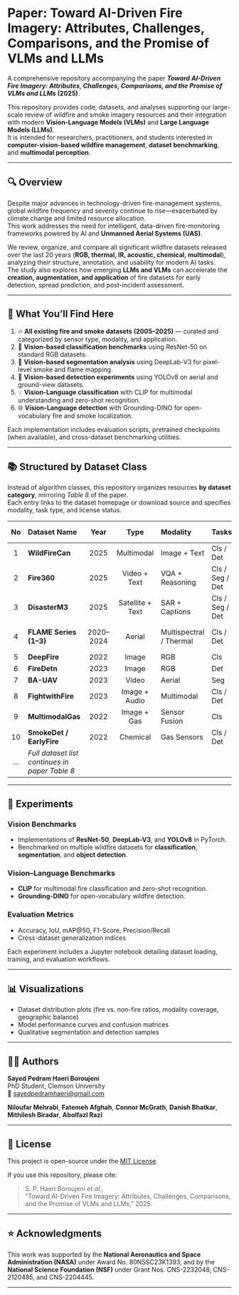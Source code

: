 # Paper: Toward AI-Driven Fire Imagery: Attributes, Challenges, Comparisons, and the Promise of VLMs and LLMs  

A comprehensive repository accompanying the paper **_Toward AI-Driven Fire Imagery: Attributes, Challenges, Comparisons, and the Promise of VLMs and LLMs_ (2025)**.  

This repository provides code, datasets, and analyses supporting our large-scale review of wildfire and smoke imagery resources and their integration with modern **Vision-Language Models (VLMs)** and **Large Language Models (LLMs)**.  
It is intended for researchers, practitioners, and students interested in **computer-vision-based wildfire management**, **dataset benchmarking**, and **multimodal perception**.

---

## 🔍 Overview  

Despite major advances in technology-driven fire-management systems, global wildfire frequency and severity continue to rise—exacerbated by climate change and limited resource allocation.  
This work addresses the need for intelligent, data-driven fire-monitoring frameworks powered by AI and **Unmanned Aerial Systems (UAS)**.  

We review, organize, and compare all significant wildfire datasets released over the last 20 years (**RGB, thermal, IR, acoustic, chemical, multimodal**), analyzing their structure, annotation, and usability for modern AI tasks.  
The study also explores how emerging **LLMs and VLMs** can accelerate the **creation, augmentation, and application** of fire datasets for early detection, spread prediction, and post-incident assessment.

---

## 📌 What You’ll Find Here  

1. 🔥 **All existing fire and smoke datasets (2005–2025)** — curated and categorized by sensor type, modality, and application.  
2. 🧠 **Vision-based classification benchmarks** using ResNet-50 on standard RGB datasets.  
3. 🧩 **Vision-based segmentation analysis** using DeepLab-V3 for pixel-level smoke and flame mapping.  
4. 🎯 **Vision-based detection experiments** using YOLOv8 on aerial and ground-view datasets.  
5. 💡 **Vision-Language classification** with CLIP for multimodal understanding and zero-shot recognition.  
6. 🌐 **Vision-Language detection** with Grounding-DINO for open-vocabulary fire and smoke localization.  

Each implementation includes evaluation scripts, pretrained checkpoints (when available), and cross-dataset benchmarking utilities.

---

## 📚 Structured by Dataset Class  

Instead of algorithm classes, this repository organizes resources **by dataset category**, mirroring *Table 8* of the paper.  
Each entry links to the dataset homepage or download source and specifies modality, task type, and license status.  

| No | Dataset Name | Year | Type | Modality | Tasks | Download Link |
|:--:|:--------------|:----:|:----:|:----------|:------|:--------------|
| 1 | **WildFireCan** | 2025 | Multimodal | Image + Text | Cls / Det | [Download](https://github.com/Multimodal-Social-Media-Data-Analysis/WildfireCanMMD-Multimedia-Classification-on-user-generated-content-During-Wildfires-in-Canada) |
| 2 | **Fire360** | 2025 | Video + Text | VQA + Reasoning | Cls / Seg / Det | [Download](https://uofi.app.box.com/v/fire360dataset) |
| 3 | **DisasterM3** | 2025 | Satellite + Text | SAR + Captions | Cls / Seg / Det | [Download](https://data.mendeley.com/datasets/zkwgkjkjn9/2) |
| 4 | **FLAME Series (1–3)** | 2020–2024 | Aerial | Multispectral / Thermal | Cls / Det | Available upon request |
| 5 | **DeepFire** | 2022 | Image | RGB | Cls | [Download](https://data.mendeley.com/datasets/6x4cgwhd7z/1) |
| 6 | **FireDetn** | 2023 | Image | RGB | Det | N/A |
| 7 | **BA-UAV** | 2023 | Video | Aerial | Seg | N/A |
| 8 | **FightwithFire** | 2023 | Image + Audio | Multimodal | Cls / Det | N/A |
| 9 | **MultimodalGas** | 2022 | Image + Gas | Sensor Fusion | Cls | N/A |
| 10 | **SmokeDet / EarlyFire** | 2022 | Chemical | Gas Sensors | Cls / Det | N/A |
| ... | *Full dataset list continues in paper Table 8* |  |  |  |  |  |

---

## 🧪 Experiments  

### Vision Benchmarks  
- Implementations of **ResNet-50**, **DeepLab-V3**, and **YOLOv8** in PyTorch.  
- Benchmarked on multiple wildfire datasets for **classification**, **segmentation**, and **object detection**.  

### Vision–Language Benchmarks  
- **CLIP** for multimodal fire classification and zero-shot recognition.  
- **Grounding-DINO** for open-vocabulary wildfire detection.  

### Evaluation Metrics  
- Accuracy, IoU, mAP@50, F1-Score, Precision/Recall  
- Cross-dataset generalization indices  

Each experiment includes a Jupyter notebook detailing dataset loading, training, and evaluation workflows.

---

## 📊 Visualizations  

- Dataset distribution plots (fire vs. non-fire ratios, modality coverage, geographic balance)  
- Model performance curves and confusion matrices  
- Qualitative segmentation and detection samples  

---

## 🧑‍💻 Authors  

**Sayed Pedram Haeri Boroujeni**  
PhD Student, Clemson University  
📧 [sayedpedramhaeri@gmail.com](mailto:sayedpedramhaeri@gmail.com)  

**Niloufar Mehrabi**, **Fatemeh Afghah**, **Connor McGrath**, **Danish Bhatkar**, **Mithilesh Biradar**, **Abolfazl Razi**  

---

## 📄 License  

This project is open-source under the [MIT License](LICENSE).  

If you use this repository, please cite:  

> S. P. Haeri Boroujeni *et al.*,  
> “Toward AI-Driven Fire Imagery: Attributes, Challenges, Comparisons, and the Promise of VLMs and LLMs,” 2025.  

---

## ⭐ Acknowledgments  

This work was supported by the **National Aeronautics and Space Administration (NASA)** under Award No. 80NSSC23K1393, and by the **National Science Foundation (NSF)** under Grant Nos. CNS-2232048, CNS-2120485, and CNS-2204445.  

---
